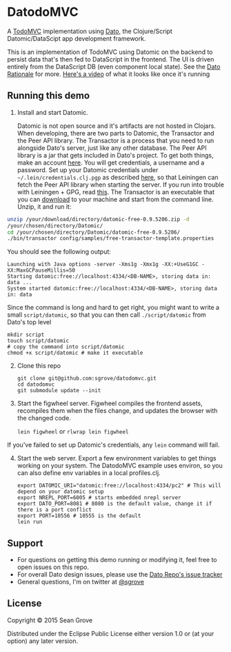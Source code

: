 # DatodoMVC

A [TodoMVC](http://todomvc.com/) implementation using [Dato](https://github.com/sgrove/dato), the Clojure/Script Datomic/DataScipt app development framework.

This is an implementation of TodoMVC using Datomic on the backend to persist data that's then fed to DataScript in the frontend. The UI is driven entirely from the DataScript DB (even component local state). See the [Dato Rationale](https://github.com/sgrove/dato#rationale) for more. [Here's a video](https://www.youtube.com/watch?v=7bAdBXfZtZU) of what it looks like once it's running

## Running this demo

1. Install and start Datomic.

   Datomic is not open source and it's
   artifacts are not hosted in Clojars. When developing, there are two
   parts to Datomic, the Transactor and the Peer API library. The
   Transactor is a process that you need to run alongside Dato's
   server, just like any other database. The Peer API library is a jar
   that gets included in Dato's project. To get both things, make
   an account [here](http://www.datomic.com/get-datomic.html). You
   will get credentials, a username and a password. Set up your
   Datomic credentials under `~/.lein/credentials.clj.pgp` as
   described
   [here](http://docs.datomic.com/getting-started.html#lein-setup), so
   that Leiningen can fetch the Peer API library when starting the server.
   If you run into trouble with Leiningen + GPG, read
   [this](https://github.com/technomancy/leiningen/blob/master/doc/GPG.md).
   The Transactor is an executable that you can [download](https://my.datomic.com/downloads/free) to your
   machine and start from the command line. Unzip, it and run it:

```sh
unzip /your/download/directory/datomic-free-0.9.5206.zip -d
/your/chosen/directory/Datomic/
cd /your/chosen/directory/Datomic/datomic-free-0.9.5206/ 
./bin/transactor config/samples/free-transactor-template.properties
```

You should see the following output:

```
Launching with Java options -server -Xms1g -Xmx1g -XX:+UseG1GC -XX:MaxGCPauseMillis=50
Starting datomic:free://localhost:4334/<DB-NAME>, storing data in: data ...
System started datomic:free://localhost:4334/<DB-NAME>, storing data in: data
```

Since the command is long and hard to get right, you might want to
write a small `script/datomic`, so that you can
then call `./script/datomic` from Dato's top level

```
mkdir script
touch script/datomic
# copy the command into script/datomic 
chmod +x script/datomic # make it executable
```

2. Clone this repo

    ```
    git clone git@github.com:sgrove/datodomvc.git
    cd datodomvc
    git submodule update --init
    ```

3. Start the figwheel server. Figwheel compiles the frontend assets, recompiles them when the files change, and updates the browser with the changed code.

   `lein figwheel` or `rlwrap lein figwheel`

If you've failed to set up Datomic's credentials, any `lein` command
will fail.

4. Start the web server. Export a few environment variables to get things working on your system. The DatodoMVC example uses environ, so you can also define env variables in a local profiles.clj.

    ```
    export DATOMIC_URI="datomic:free://localhost:4334/pc2" # This will depend on your datomic setup
    export NREPL_PORT=6005 # starts embedded nrepl server
    export DATO_PORT=8081 # 8080 is the default value, change it if there is a port conflict
    export PORT=10556 # 10555 is the default
    lein run
    ```

## Support

 * For questions on getting this demo running or modifying it, feel free to open issues on this repo.
 * For overall Dato design issues, please use the [Dato Repo's issue tracker](https://github.com/sgrove/dato/issues)
 * General questions, I'm on twitter at [@sgrove](https://twitter.com/sgrove)

## License

Copyright © 2015 Sean Grove

Distributed under the Eclipse Public License either version 1.0 or (at
your option) any later version.
